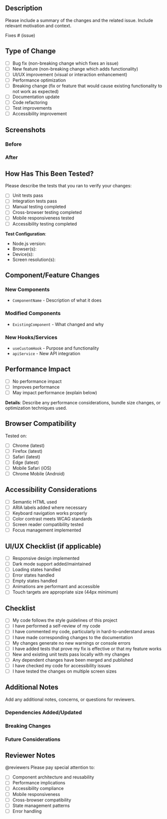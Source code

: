 ## Description

Please include a summary of the changes and the related issue. Include relevant motivation and context.

Fixes # (issue)

## Type of Change

- [ ] Bug fix (non-breaking change which fixes an issue)
- [ ] New feature (non-breaking change which adds functionality)
- [ ] UI/UX improvement (visual or interaction enhancement)
- [ ] Performance optimization
- [ ] Breaking change (fix or feature that would cause existing functionality to not work as expected)
- [ ] Documentation update
- [ ] Code refactoring
- [ ] Test improvements
- [ ] Accessibility improvement

## Screenshots

### Before
<!-- Add screenshots showing the current state -->

### After
<!-- Add screenshots showing your changes -->

## How Has This Been Tested?

Please describe the tests that you ran to verify your changes:

- [ ] Unit tests pass
- [ ] Integration tests pass
- [ ] Manual testing completed
- [ ] Cross-browser testing completed
- [ ] Mobile responsiveness tested
- [ ] Accessibility testing completed

**Test Configuration**:
- Node.js version:
- Browser(s):
- Device(s):
- Screen resolution(s):

## Component/Feature Changes

### New Components
- `ComponentName` - Description of what it does

### Modified Components
- `ExistingComponent` - What changed and why

### New Hooks/Services
- `useCustomHook` - Purpose and functionality
- `apiService` - New API integration

## Performance Impact

- [ ] No performance impact
- [ ] Improves performance
- [ ] May impact performance (explain below)

**Details**: Describe any performance considerations, bundle size changes, or optimization techniques used.

## Browser Compatibility

Tested on:
- [ ] Chrome (latest)
- [ ] Firefox (latest)
- [ ] Safari (latest)
- [ ] Edge (latest)
- [ ] Mobile Safari (iOS)
- [ ] Chrome Mobile (Android)

## Accessibility Considerations

- [ ] Semantic HTML used
- [ ] ARIA labels added where necessary
- [ ] Keyboard navigation works properly
- [ ] Color contrast meets WCAG standards
- [ ] Screen reader compatibility tested
- [ ] Focus management implemented

## UI/UX Checklist (if applicable)

- [ ] Responsive design implemented
- [ ] Dark mode support added/maintained
- [ ] Loading states handled
- [ ] Error states handled
- [ ] Empty states handled
- [ ] Animations are performant and accessible
- [ ] Touch targets are appropriate size (44px minimum)

## Checklist

- [ ] My code follows the style guidelines of this project
- [ ] I have performed a self-review of my code
- [ ] I have commented my code, particularly in hard-to-understand areas
- [ ] I have made corresponding changes to the documentation
- [ ] My changes generate no new warnings or console errors
- [ ] I have added tests that prove my fix is effective or that my feature works
- [ ] New and existing unit tests pass locally with my changes
- [ ] Any dependent changes have been merged and published
- [ ] I have checked my code for accessibility issues
- [ ] I have tested the changes on multiple screen sizes

## Additional Notes

Add any additional notes, concerns, or questions for reviewers.

### Dependencies Added/Updated
<!-- List any new dependencies or version updates -->

### Breaking Changes
<!-- Describe any breaking changes and migration path -->

### Future Considerations
<!-- Any follow-up work or considerations for future iterations -->

## Reviewer Notes

@reviewers Please pay special attention to:
- [ ] Component architecture and reusability
- [ ] Performance implications
- [ ] Accessibility compliance
- [ ] Mobile responsiveness
- [ ] Cross-browser compatibility
- [ ] State management patterns
- [ ] Error handling